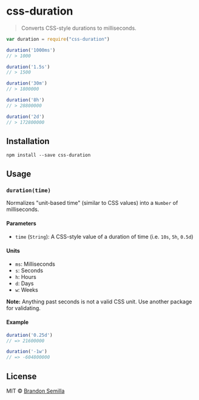 # css-duration

> Converts CSS-style durations to milliseconds.

```javascript
var duration = require("css-duration")

duration('1000ms')
// > 1000

duration('1.5s')
// > 1500

duration('30m')
// > 1800000

duration('8h')
// > 28800000

duration('2d')
// > 172800000
```

## Installation

`npm install --save css-duration`

## Usage

### `duration(time)`

Normalizes "unit-based time" (similar to CSS values) into a `Number` of milliseconds.

#### Parameters

 - `time` (`String`): A CSS-style value of a duration of time (i.e. `10s`, `5h`, `0.5d`)

#### Units

 - `ms`: Milliseconds
 - `s`: Seconds
 - `h`: Hours
 - `d`: Days
 - `w`: Weeks

**Note:** Anything past seconds is not a valid CSS unit.  Use another package for validating.

#### Example

```js
duration('0.25d')
// => 21600000

duration('-1w')
// => -604800000
```

## License

MIT © [Brandon Semilla](https://github.com/grandonbroseph)
